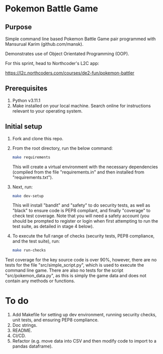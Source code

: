 # Pokemon Battle Game

## Purpose

Simple command line based Pokemon Battle Game pair programmed with Mansurual Karim (github.com/mansk).

Demonstrates use of Object Orientated Programming (OOP).

For this sprint, head to Northcoder's L2C app:

https://l2c.northcoders.com/courses/de2-fun/pokemon-battler

## Prerequisites

1. Python v3.11.1
2. Make installed on your local machine. Search online for instructions relevant to your operating system.

## Initial setup

1. Fork and clone this repo.
2. From the root directory, run the below command:
   
   ```sh
   make requirements
   ```
   
   This will create a virtual environment with the necessary dependencies (compiled from the file "requirements.in" and then installed from "requirements.txt").

3. Next, run:
   
   ```sh
   make dev-setup
   ```

   This will install "bandit" and "safety" to do security tests, as well as "black" to ensure code is PEP8 compliant, and finally "coverage" to check test coverage.  Note that you will need a safety account (you should be prompted to register or login when first attempting to run the test suite, as detailed in stage 4 below).

4. To execute the full range of checks (security tests, PEP8 compliance, and the test suite), run:

   ```sh
   make run-checks
   ```

Test coverage for the key source code is over 90%, however, there are no tests for the file "src/simple_script.py", which is used to execute the command line game.  There are also no tests for the script "src/pokemon_data.py", as this is simply the game data and does not contain any methods or functions.

# To do

1. Add Makefile for setting up dev environment, running security checks, unit tests, and ensuring PEP8 compliance.
2. Doc strings.
3. README.
4. CI/CD.
5. Refactor (e.g. move data into CSV and then modify code to import to a pandas dataframe).